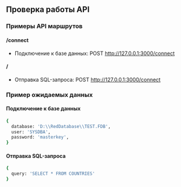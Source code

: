 ## Проверка работы API

### Примеры API маршрутов

#### /connect

- Подключение к базе данных: POST http://127.0.0.1:3000/connect

#### /

- Отправка SQL-запроса: POST http://127.0.0.1:3000/connect

### Пример ожидаемых данных

#### Подключение к базе данных

```bash
{
  database: 'D:\\RedDatabase\\TEST.FDB',
  user: 'SYSDBA',
  password: 'masterkey',
}

```

#### Отправка SQL-запроса

```bash
{
  query: 'SELECT * FROM COUNTRIES'
}

```
